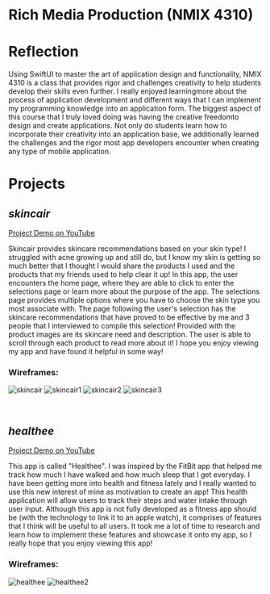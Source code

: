 # Rich Media Production (NMIX 4310)

# Reflection

Using SwiftUI to master the art of application design and functionality, 
NMIX 4310 is a class that provides rigor and challenges creativity to 
help students develop their skills even further. I really enjoyed 
learningmore about the process of application development and different 
ways that I can implement my programming knowledge into an application 
form. The biggest aspect of this course that I truly loved doing was 
having the creative freedomto design and create applications. Not only 
do students learn how to incorporate their creativity into an 
application base, we additionally learned the challenges and the rigor 
most app developers encounter when creating any type of mobile 
application. 



# Projects

## _skincair_
[Project Demo on YouTube](https://youtu.be/nJUcIRq1zWY)

Skincair provides skincare recommendations based on your skin type! I 
struggled with acne growing up and still do, but I know my skin is getting 
so much better that I thought I would share the products I used and the 
products that my friends used to help clear it up! In this app, the user 
encounters the home page, where they are able to click to enter the selections 
page or learn more about the purpose of the app. The selections page provides 
multiple options where you have to choose the skin type you most associate with. 
The page following the user's selection has the skincare recommendations that 
have proved to be effective by me and 3 people that I interviewed to compile 
this selection! Provided with the product images are its skincare need and 
description. The user is able to scroll through each product to read more 
about it! I hope you enjoy viewing my app and have found it helpful in some way!

### Wireframes: 

![skincair](skincairpic.png) ![skincair1](skincairpic1.png) ![skincair2](skincairpic2.png) ![skincair3](skincairpic3.png)

<br>



## _healthee_

[Project Demo on YouTube](https://youtu.be/FDBkm4AcsHk) 

This app is called "Healthee". I was inspired by the FitBit app that 
helped me track how much I have walked and how much sleep that I get 
everyday. I have been getting more into health and fitness lately and 
I really wanted to use this new interest of mine as motivation to create 
an app! This health application will allow users to track their steps 
and water intake through user input. Although this app is not fully 
developed as a fitness app should be (with the technology to link it to 
an apple watch), it comprises of features that I think will be useful 
to all users. It took me a lot of time to research and learn how to 
implement these features and showcase it onto my app, so I really hope 
that you enjoy viewing this app! 


### Wireframes:

![healthee](healtheepic.png) ![healthee2](healtheepic2.png)


